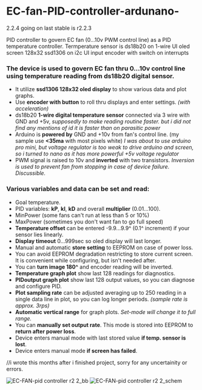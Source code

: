 # EC-fan-PID-controller-ardunano-
2.2.4 going on
last stable is r2.2.3

PID controller to govern EC fan (0...10v PWM control line) as a PID temperature controller. 
Termperature sensor is ds18b20 on 1-wire
UI oled screen 128x32 ssd1306 on i2c
UI input encoder with switch on interrupts
### The device is used to govern EC fan thru 0...10v control line using temperature reading from ds18b20 digital sensor.
- It utilize **ssd1306 128x32 oled display** to show various data and plot graphs.
- Use **encoder with button** to roll thru displays and enter settings. _(with acceleration)_
- ds18b20 **1-wire digital temperature sensor** connected via 3 wire with GND and +5v, _supposedly to make reading routine faster. but i did not find any mentions of id it is faster than on parasitic power_
- Arduino is **powered by** GND and +10v from fan's control line. (my sample use **<35ma** with most pixels white) _I was about to use arduino pro mini, but voltage regulator is too weak to drive arduino and screen, so i turned to nano as it has more powerful +5v voltage regulator_
- PWM signal is raised to 10v and **inverted** with two transistors. _Inversion is used to prevent fan from stopping in case of device failure. Discussible._

### Various variables and data can be set and read:
- Goal temperature.
- PID variables: **kP**, **kI**, **kD** and overall **multiplier** (0.01...100).
- MinPower (some fans can't run at less than 5 or 10%)
- MaxPower (sometimes you don't want fan to go full speed)
- **Temperature offset** can be entered -9.9...9.9^ (0.1^ increment) if your sensor lies linearly.
- **Display timeout** 0...999sec so oled display will last longer.
- Manual and automatic **store setting** to EEPROM on case of power loss.
- You can avoid EEPROM degradation restricting to store current screen. It is convenient while configuring, but isn't needed after.
- You can **turn image 180^** and encoder reading will be inverted.
- **Temperature graph plot** show last 128 readings for diagnostics.
- **PIDoutput graph plot** show last 128 output values, so you can diagnose and configure PID.
- **Plot sampling rate** can be adjusted averaging up to 250 reading in a single data line in plot, so you can log longer periods. _(sample rate is approx. 3rps)_
- **Automatic vertical range** for graph plots. _Set-mode will change it to full range._
- You can **manually set output rate**. This mode is stored into EEPROM to **return after power loss**. 
- Device enters manual mode with last stored value **if temp. sensor is lost**.
- Device enters manual mode **if screen has failed**.

//i wrote this months after i finished project, sorry for any uncertainity or errors. 

![EC-FAN-pid controller r2 2_bb](https://user-images.githubusercontent.com/98293163/150709377-43f2c787-2473-4872-998f-7ee267ae28f0.png)
![EC-FAN-pid controller r2 2_schem](https://user-images.githubusercontent.com/98293163/150709451-bd5a9352-163f-49d2-b703-9abf2e3a6ef2.png)
